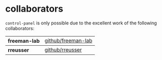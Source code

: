# collaborators

`control-panel` is only possible due to the excellent work of the following collaborators:

<table>
<tbody><tr><th align="left">freeman-lab</th><td><a href="https://github.com/freeman-lab">github/freeman-lab</a></td></tr>
</tbody><tbody><tr><th align="left">  rreusser</th><td><a href="https://github.com/ rreusser">github/rreusser</a></td></tr>
</tbody>
</table>